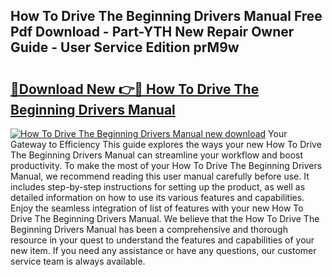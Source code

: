 ## How To Drive The Beginning Drivers Manual Free Pdf Download - Part-YTH New Repair Owner Guide - User Service Edition prM9w

# <h2><a href="http://bc44333.oget.top/?id=How+To+Drive+The+Beginning+Drivers+Manual">🔗Download New 👉🔴 How To Drive The Beginning Drivers Manual</a></h2>

[![How To Drive The Beginning Drivers Manual new download](https://i.imgur.com/5g1atiW.png)](http://bc44333.oget.top/?id=How+To+Drive+The+Beginning+Drivers+Manual)
Your Gateway to Efficiency This guide explores the ways your new How To Drive The Beginning Drivers Manual can streamline your workflow and boost productivity. To make the most of your How To Drive The Beginning Drivers Manual, we recommend reading this user manual carefully before use. It includes step-by-step instructions for setting up the product, as well as detailed information on how to use its various features and capabilities. Enjoy the seamless integration of list of features with your new How To Drive The Beginning Drivers Manual. We believe that the How To Drive The Beginning Drivers Manual has been a comprehensive and thorough resource in your quest to understand the features and capabilities of your new item. If you need any assistance or have any questions, our customer service team is always available.
